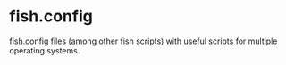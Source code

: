 # fish.config

fish.config files (among other fish scripts) with useful scripts for multiple operating systems.
